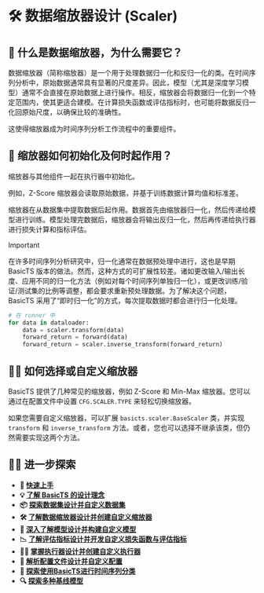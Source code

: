 # 🛠️ 数据缩放器设计 (Scaler)

## 🧐 什么是数据缩放器，为什么需要它？

数据缩放器（简称缩放器）是一个用于处理数据归一化和反归一化的类。在时间序列分析中，原始数据通常具有显著的尺度差异。因此，模型（尤其是深度学习模型）通常不会直接在原始数据上进行操作。相反，缩放器会将数据归一化到一个特定范围内，使其更适合建模。在计算损失函数或评估指标时，也可能将数据反归一化回原始尺度，以确保比较的准确性。

这使得缩放器成为时间序列分析工作流程中的重要组件。

## 👾 缩放器如何初始化及何时起作用？

缩放器与其他组件一起在执行器中初始化。

例如，Z-Score 缩放器会读取原始数据，并基于训练数据计算均值和标准差。

缩放器在从数据集中提取数据后起作用。数据首先由缩放器归一化，然后传递给模型进行训练。模型处理完数据后，缩放器会将输出反归一化，然后再传递给执行器进行损失计算和指标评估。

> [!IMPORTANT]  
> 在许多时间序列分析研究中，归一化通常在数据预处理中进行，这也是早期 BasicTS 版本的做法。然而，这种方式的可扩展性较差。诸如更改输入/输出长度、应用不同的归一化方法（例如对每个时间序列单独归一化），或更改训练/验证/测试集的比例等调整，都会要求重新预处理数据。为了解决这个问题，BasicTS 采用了“即时归一化”的方式，每次提取数据时都会进行归一化处理。

```python
# 在 runner 中
for data in dataloader:
    data = scaler.transform(data)
    forward_return = forward(data)
    forward_return = scaler.inverse_transform(forward_return)
```

## 🧑‍🔧 如何选择或自定义缩放器

BasicTS 提供了几种常见的缩放器，例如 Z-Score 和 Min-Max 缩放器。您可以通过在配置文件中设置 `CFG.SCALER.TYPE` 来轻松切换缩放器。

如果您需要自定义缩放器，可以扩展 `basicts.scaler.BaseScaler` 类，并实现 `transform` 和 `inverse_transform` 方法。或者，您也可以选择不继承该类，但仍然需要实现这两个方法。

## 🧑‍💻 进一步探索

- **🎉 [快速上手](./getting_started_cn.md)**
- **💡 [了解 BasicTS 的设计理念](./overall_design_cn.md)**
- **📦 [探索数据集设计并自定义数据集](./dataset_design_cn.md)**
- **🛠️ [了解数据缩放器设计并创建自定义缩放器](./scaler_design_cn.md)**
- **🧠 [深入了解模型设计并构建自定义模型](./model_design_cn.md)**
- **📉 [了解评估指标设计并开发自定义损失函数与评估指标](./metrics_design_cn.md)**
- **🏃‍♂️ [掌握执行器设计并创建自定义执行器](./runner_design_cn.md)**
- **📜 [解析配置文件设计并自定义配置](./config_design_cn.md)**
- **🎯 [探索使用BasicTS进行时间序列分类](./time_series_classification_cn.md)**
- **🔍 [探索多种基线模型](../baselines/)**
